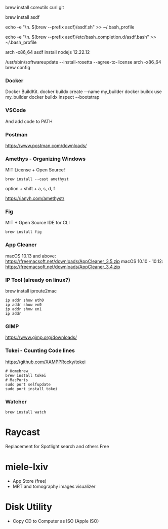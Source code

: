 brew install coreutils curl git

brew install asdf

echo -e "\n. $(brew --prefix asdf)/asdf.sh" >> ~/.bash_profile

echo -e "\n. $(brew --prefix asdf)/etc/bash_completion.d/asdf.bash" >> ~/.bash_profile

arch -x86_64 asdf install nodejs 12.22.12

/usr/sbin/softwareupdate --install-rosetta --agree-to-license
arch -x86_64 brew config

### Docker

Docker BuildKit.
docker buildx create --name my_builder
docker buildx use my_builder
docker buildx inspect --bootstrap

### VSCode

And add code to PATH

### Postman

https://www.postman.com/downloads/

### Amethys - Organizing Windows

MIT License + Open Source!

```
brew install --cast amethyst
```

option + shift + a, s, d, f

https://ianyh.com/amethyst/

### Fig

MIT + Open Source
IDE for CLI

```
brew install fig
```

### App Cleaner

macOS 10.13 and above: https://freemacsoft.net/downloads/AppCleaner_3.5.zip
macOS 10.10 - 10.12: https://freemacsoft.net/downloads/AppCleaner_3.4.zip

### IP Tool (already on linux?)

brew install iproute2mac

```
ip addr show eth0
ip addr show en0
ip addr show en1
ip addr
```

### GIMP

https://www.gimp.org/downloads/

### Tokei - Counting Code lines

https://github.com/XAMPPRocky/tokei

```
# Homebrew
brew install tokei
# MacPorts
sudo port selfupdate
sudo port install tokei
```

### Watcher

```
brew install watch
```

# Raycast

Replacement for Spotlight search and others
Free

# miele-lxiv

- App Store (free)
- MRT and tomography images visualizer

# Disk Utility

- Copy CD to Computer as ISO (Apple ISO)
